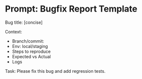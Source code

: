 # Prompt: Bugfix Report Template

Bug title: [concise]

Context:
- Branch/commit: <hash>
- Env: local/staging
- Steps to reproduce
- Expected vs Actual
- Logs

Task:
Please fix this bug and add regression tests.
